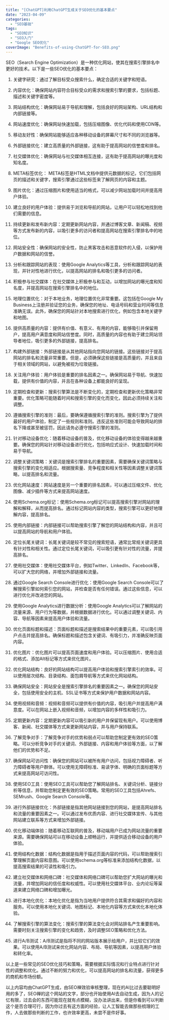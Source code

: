 ```yaml
---
title: "[ChatGPT]利用ChatGPT生成关于SEO优化的基本要点"
date: "2023-04-09"
categories: 
  - "SEO基础"
tags: 
  - "SEO知识"
  - "SEO入门"
  - "Google SEO优化"
coverImage: "Benefits-of-using-ChatGPT-for-SEO.png"
---
```


SEO（Search Engine Optimization）是一种优化网站，使其在搜索引擎排名中更好的技术。以下是一些SEO优化的基本要点：

1. 关键字研究：通过了解目标受众搜索什么，确定合适的关键字和短语。

3. 内容优化：确保网站内容符合目标受众的需求和搜索引擎的要求，包括标题、描述和关键字密度等。

5. 网站结构优化：确保网站易于导航和理解，包括良好的网站架构、URL结构和内部链接等。

7. 网站速度优化：确保网站快速加载，包括压缩图像、优化代码和使用CDN等。

9. 移动友好性：确保网站能够适应各种移动设备的屏幕尺寸和不同的浏览器等。

11. 外部链接优化：建立高质量的外部链接，这有助于提高网站的信誉度和排名。

13. 社交媒体优化：确保网站与社交媒体相互连接，这有助于提高网站的曝光度和知名度。

15. META标签优化： META标签是HTML文档中提供元数据的标记，它们包括网页的描述和关键字，搜索引擎通过这些标签来了解网页的内容和主题。

17. 图片优化：通过压缩图片和使用适当的格式，可以减少网站加载时间并提高用户体验。

19. 建立良好的用户体验：提供易于浏览和导航的网站，让用户可以轻松地找到他们需要的信息。

21. 持续更新和发布新内容：定期更新网站内容，并通过博客文章、新闻稿、视频等方式发布新的内容，以吸引更多的访问者和提高网站在搜索引擎排名中的地位。

23. 网站安全性：确保网站的安全性，防止黑客攻击和恶意软件的入侵，以保护用户数据和网站的信誉。

25. 分析和跟踪网站的表现：使用Google Analytics等工具，分析和跟踪网站的表现，并针对性地进行优化，以提高网站的排名和吸引更多的访问者。

27. 积极参与社交媒体：在社交媒体上积极参与和互动，以增加网站的曝光度和知名度，并提高网站在搜索引擎排名中的地位。

29. 地理位置优化：对于本地业务，地理位置优化非常重要。这包括在Google My Business上注册并验证您的业务，确保您的地址、电话号码和营业时间等信息准确无误。此外，确保您的网站针对本地搜索进行优化，例如包含本地关键字和地图。

31. 提供高质量的内容：提供有价值、有意义、有用的内容，能够吸引并保留用户，提高用户满意度和网站信誉度。同时，高质量的内容也有助于建立网站领导者地位，吸引更多的外部链接，提高排名。

33. 构建外部链接：外部链接是从其他网站指向您网站的链接。这些链接对于提高网站的排名和流量非常重要。但是，必须确保这些链接是高质量的，并且来自于相关领域的网站，以避免被视为垃圾链接。

35. 关注用户体验：用户体验是重要的排名因素之一。确保网站易于导航、快速加载，提供有价值的内容，并且在各种设备上都能良好的呈现。

37. 定期检查和更新：搜索引擎算法是不断变化的，定期检查和更新优化策略非常重要。优化策略可能随着时间和搜索引擎的变化而变化，因此必须持续关注和调整。

39. 遵循搜索引擎的准则：最后，要确保遵循搜索引擎的准则。搜索引擎为了提供最好的用户体验，制定了一些规则和准则。违反这些准则可能会导致网站的排名下降或甚至被惩罚，因此请务必遵守搜索引擎的准则。

41. 针对移动设备优化：随着移动设备的普及，优化移动设备的体验变得越来越重要。确保您的网站针对移动设备进行优化，包括响应式设计、快速加载时间和易于导航。

43. 调整关键词策略：关键词是搜索引擎排名的重要因素，需要确保关键词策略与搜索引擎的变化相适应。根据搜索量、竞争程度和相关性等因素调整关键词策略，以提高排名和流量。

45. 优化网站速度：网站速度是另一个重要的排名因素，可以通过压缩文件、优化图像、减少插件等方式来提高网站速度。

47. 使用Schema.org标记：使用Schema.org标记可以提高搜索引擎对网站的理解和解释，从而提高排名。通过标记网站内容的类型，搜索引擎可以更好地理解内容，提高排名。

49. 使用内部链接：内部链接可以帮助搜索引擎了解您的网站结构和内容，并且可以提高网站的导航和用户体验。

51. 定位长尾关键词：长尾关键词是较不常见的搜索短语，通常比常规关键词更具有针对性和相关性。通过定位长尾关键词，可以吸引更有针对性的流量，并提高排名。

53. 使用社交媒体：使用社交媒体平台，例如Twitter、LinkedIn、Facebook等，可以扩大您的网络，并增加外部链接和流量。

55. 通过Google Search Console进行优化：使用Google Search Console可以了解搜索引擎如何索引您的网站，并检查是否有任何错误。通过这些信息，可以进行优化并改进您的网站。

57. 使用Google Analytics进行数据分析：使用Google Analytics可以了解网站的流量来源、用户行为等数据，并根据数据进行优化。可以通过调整关键词、内容、导航等因素来提高用户体验和流量。

59. 优化页面标题和描述：页面标题和描述是搜索结果中的重要元素，可以吸引用户点击并提高排名。确保标题和描述包含关键词、有吸引力，并准确反映页面内容。

61. 优化图片：优化图片可以提高页面速度和用户体验。可以压缩图片、使用合适的格式、添加Alt标记等方式来优化图片。

63. 优化网站结构：良好的网站结构可以提高用户体验和搜索引擎索引的效率。可以使用层次结构、目录结构、面包屑导航等方式来优化网站结构。

65. 确保网站安全：网站安全是搜索引擎排名的重要因素之一。确保您的网站安全，包括使用安全的主机、SSL证书等方式来保护用户数据和网站内容。

67. 使用视频和音频：视频和音频可以提供有价值的内容，吸引用户并提高用户满意度。可以在网站上嵌入视频和音频，以增加内容的多样性和吸引力。

69. 定期更新内容：定期更新内容可以吸引新的用户并保留现有用户。可以使用博客、新闻、社交媒体等方式来更新网站内容，并与用户保持联系。

71. 了解竞争对手：了解竞争对手的优势和弱点可以帮助您制定更有效的SEO策略。可以分析竞争对手的关键词、外部链接、内容和用户体验等方面，以了解他们的优势和不足。

73. 确保网站可访问性：确保您的网站可以被所有用户访问，包括视力障碍者、听力障碍者等用户群体。可以使用无障碍标准、易读字体、明确的页面标题等方式来提高网站可访问性。

75. 使用SEO工具：使用SEO工具可以帮助您了解网站排名、关键词分析、链接分析等信息，并帮助您制定更有效的SEO策略。常用的SEO工具包括Ahrefs、SEMrush、Google Search Console等。

77. 进行外部链接优化：外部链接是指其他网站链接到您的网站，是提高网站排名和流量的重要因素之一。可以通过发布优质内容、进行社交媒体宣传、与其他网站建立联系等方式来增加外部链接。

79. 优化移动端体验：随着移动互联网的普及，移动端用户已成为网站流量的重要来源。需要确保网站可以在移动设备上顺畅运行，并提供适合移动设备的用户体验。

81. 使用结构化数据：结构化数据是指用于描述页面内容的代码，可以帮助搜索引擎理解页面内容和意图。可以使用schema.org等标准来添加结构化数据，以提高搜索结果的可读性和吸引力。

83. 建立社交媒体和网络口碑：社交媒体和网络口碑可以帮助您扩大网站的曝光和流量，并增加网站的信任度和权威性。可以使用社交媒体平台、业内论坛等渠道来建立网络口碑和增加曝光。

85. 进行本地化优化：本地化优化是指为当地用户提供符合其需求和偏好的内容和服务。可以使用本地化关键词、地图标记、本地化内容等方式来优化本地化体验。

87. 了解搜索引擎的算法变化：搜索引擎的算法变化会对网站排名产生重要影响。需要时刻关注搜索引擎的变化和趋势，及时调整SEO策略和优化方法。

89. 进行A/B测试：A/B测试是指将不同的网站版本展示给用户，并比较它们的效果。可以使用A/B测试来优化网站内容、布局、导航等因素，以提高用户体验和转化率。

以上是一些常见的SEO优化技巧和策略，需要根据实际情况和行业特点进行针对性的调整和优化。通过不断的努力和优化，可以提高网站的排名和流量，获得更多的商机和市场份额。

以上内容均由ChatGPT生成，由SEO禅效验审核整理，现在的AI比过去要聪明好用的多了，SEO禅的这个网站的文字，部分也开始使用AI去自动生成，因为人的记忆有限，过去会的东西可能现在就有点模糊，没办法讲出来，但是你看到可以判断这个是否合理可行，因为你过去有这方面的经验，让人工智能去做那些梳理的工作，人去做那些判断的工作，也许效率更高，未尝不是件好事。
